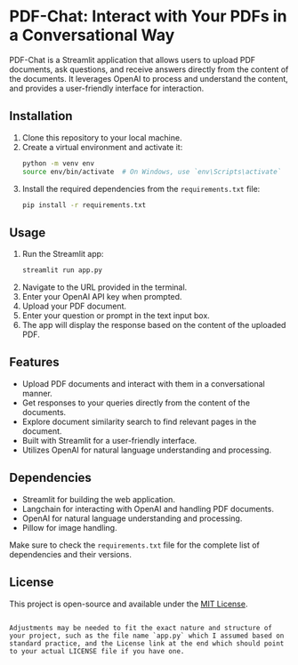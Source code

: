 # PDF-Chat: Interact with Your PDFs in a Conversational Way

PDF-Chat is a Streamlit application that allows users to upload PDF documents, ask questions, and receive answers directly from the content of the documents. It leverages OpenAI to process and understand the content, and provides a user-friendly interface for interaction.

## Installation

1. Clone this repository to your local machine.
2. Create a virtual environment and activate it:
   ```bash
   python -m venv env
   source env/bin/activate  # On Windows, use `env\Scripts\activate`
   ```
3. Install the required dependencies from the `requirements.txt` file:
   ```bash
   pip install -r requirements.txt
   ```

## Usage

1. Run the Streamlit app:
   ```bash
   streamlit run app.py
   ```
2. Navigate to the URL provided in the terminal.
3. Enter your OpenAI API key when prompted.
4. Upload your PDF document.
5. Enter your question or prompt in the text input box.
6. The app will display the response based on the content of the uploaded PDF.

## Features

- Upload PDF documents and interact with them in a conversational manner.
- Get responses to your queries directly from the content of the documents.
- Explore document similarity search to find relevant pages in the document.
- Built with Streamlit for a user-friendly interface.
- Utilizes OpenAI for natural language understanding and processing.

## Dependencies

- Streamlit for building the web application.
- Langchain for interacting with OpenAI and handling PDF documents.
- OpenAI for natural language understanding and processing.
- Pillow for image handling.

Make sure to check the `requirements.txt` file for the complete list of dependencies and their versions.

## License

This project is open-source and available under the [MIT License](LICENSE).
```

Adjustments may be needed to fit the exact nature and structure of your project, such as the file name `app.py` which I assumed based on standard practice, and the License link at the end which should point to your actual LICENSE file if you have one.
